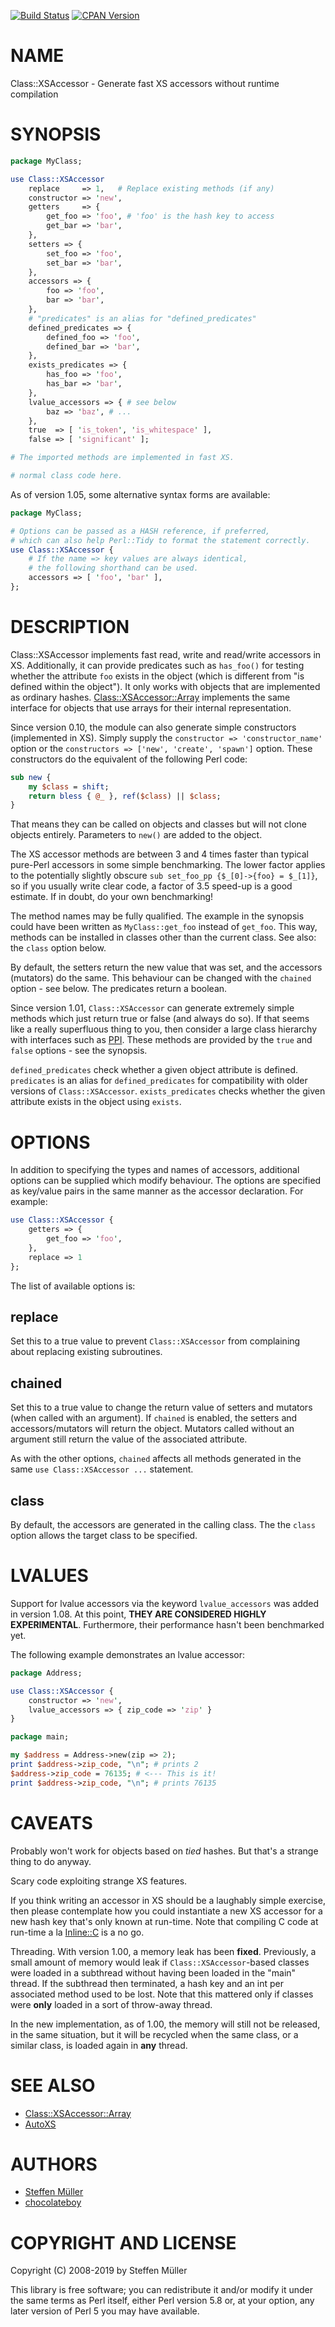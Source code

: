 [![Build Status](https://travis-ci.org/tsee/Class-XSAccessor.svg)](http://travis-ci.org/tsee/Class-XSAccessor)
[![CPAN Version](https://badge.fury.io/pl/Class-XSAccessor.svg)](http://badge.fury.io/pl/Class-XSAccessor)

# NAME

Class::XSAccessor - Generate fast XS accessors without runtime compilation

# SYNOPSIS

```perl
package MyClass;

use Class::XSAccessor
    replace     => 1,   # Replace existing methods (if any)
    constructor => 'new',
    getters     => {
        get_foo => 'foo', # 'foo' is the hash key to access
        get_bar => 'bar',
    },
    setters => {
        set_foo => 'foo',
        set_bar => 'bar',
    },
    accessors => {
        foo => 'foo',
        bar => 'bar',
    },
    # "predicates" is an alias for "defined_predicates"
    defined_predicates => {
        defined_foo => 'foo',
        defined_bar => 'bar',
    },
    exists_predicates => {
        has_foo => 'foo',
        has_bar => 'bar',
    },
    lvalue_accessors => { # see below
        baz => 'baz', # ...
    },
    true  => [ 'is_token', 'is_whitespace' ],
    false => [ 'significant' ];

# The imported methods are implemented in fast XS.

# normal class code here.
```

As of version 1.05, some alternative syntax forms are available:

```perl
package MyClass;

# Options can be passed as a HASH reference, if preferred,
# which can also help Perl::Tidy to format the statement correctly.
use Class::XSAccessor {
    # If the name => key values are always identical,
    # the following shorthand can be used.
    accessors => [ 'foo', 'bar' ],
};
```

# DESCRIPTION

Class::XSAccessor implements fast read, write and read/write accessors in XS.
Additionally, it can provide predicates such as `has_foo()` for testing
whether the attribute `foo` exists in the object (which is different from
"is defined within the object").
It only works with objects that are implemented as ordinary hashes.
[Class::XSAccessor::Array](https://metacpan.org/pod/Class::XSAccessor::Array) implements the same interface for objects
that use arrays for their internal representation.

Since version 0.10, the module can also generate simple constructors
(implemented in XS). Simply supply the
`constructor => 'constructor_name'` option or the
`constructors => ['new', 'create', 'spawn']` option.
These constructors do the equivalent of the following Perl code:

```perl
sub new {
    my $class = shift;
    return bless { @_ }, ref($class) || $class;
}
```

That means they can be called on objects and classes but will not
clone objects entirely. Parameters to `new()` are added to the
object.

The XS accessor methods are between 3 and 4 times faster than typical
pure-Perl accessors in some simple benchmarking.
The lower factor applies to the potentially slightly obscure
`sub set_foo_pp {$_[0]->{foo} = $_[1]}`, so if you usually
write clear code, a factor of 3.5 speed-up is a good estimate.
If in doubt, do your own benchmarking!

The method names may be fully qualified. The example in the synopsis could
have been written as `MyClass::get_foo` instead
of `get_foo`. This way, methods can be installed in classes other
than the current class. See also: the `class` option below.

By default, the setters return the new value that was set,
and the accessors (mutators) do the same. This behaviour can be changed
with the `chained` option - see below. The predicates return a boolean.

Since version 1.01, `Class::XSAccessor` can generate extremely simple methods which
just return true or false (and always do so). If that seems like a
really superfluous thing to you, then consider a large class hierarchy
with interfaces such as [PPI](https://metacpan.org/pod/PPI). These methods are provided by the `true`
and `false` options - see the synopsis.

`defined_predicates` check whether a given object attribute is defined.
`predicates` is an alias for `defined_predicates` for compatibility with
older versions of `Class::XSAccessor`. `exists_predicates` checks
whether the given attribute exists in the object using `exists`.

# OPTIONS

In addition to specifying the types and names of accessors, additional options
can be supplied which modify behaviour. The options are specified as key/value pairs
in the same manner as the accessor declaration. For example:

```perl
use Class::XSAccessor {
    getters => {
        get_foo => 'foo',
    },
    replace => 1
};
```

The list of available options is:

## replace

Set this to a true value to prevent `Class::XSAccessor` from
complaining about replacing existing subroutines.

## chained

Set this to a true value to change the return value of setters
and mutators (when called with an argument).
If `chained` is enabled, the setters and accessors/mutators will
return the object. Mutators called without an argument still
return the value of the associated attribute.

As with the other options, `chained` affects all methods generated
in the same `use Class::XSAccessor ...` statement.

## class

By default, the accessors are generated in the calling class. The
the `class` option allows the target class to be specified.

# LVALUES

Support for lvalue accessors via the keyword `lvalue_accessors`
was added in version 1.08. At this point, **THEY ARE CONSIDERED HIGHLY
EXPERIMENTAL**. Furthermore, their performance hasn't been benchmarked
yet.

The following example demonstrates an lvalue accessor:

```perl
package Address;

use Class::XSAccessor {
    constructor => 'new',
    lvalue_accessors => { zip_code => 'zip' }
}

package main;

my $address = Address->new(zip => 2);
print $address->zip_code, "\n"; # prints 2
$address->zip_code = 76135; # <--- This is it!
print $address->zip_code, "\n"; # prints 76135
```

# CAVEATS

Probably won't work for objects based on _tied_ hashes. But that's a strange thing to do anyway.

Scary code exploiting strange XS features.

If you think writing an accessor in XS should be a laughably simple exercise, then
please contemplate how you could instantiate a new XS accessor for a new hash key
that's only known at run-time. Note that compiling C code at run-time a la [Inline::C](https://metacpan.org/pod/Inline::C)
is a no go.

Threading. With version 1.00, a memory leak has been **fixed**. Previously, a small amount of
memory would leak if `Class::XSAccessor`-based classes were loaded in a subthread without having
been loaded in the "main" thread. If the subthread then terminated, a hash key and an int per
associated method used to be lost. Note that this mattered only if classes were **only** loaded
in a sort of throw-away thread.

In the new implementation, as of 1.00, the memory will still not be released, in the same situation,
but it will be recycled when the same class, or a similar class, is loaded again in **any** thread.

# SEE ALSO

- [Class::XSAccessor::Array](https://metacpan.org/pod/Class::XSAccessor::Array)
- [AutoXS](https://metacpan.org/pod/AutoXS)

# AUTHORS

- [Steffen Müller](mailto:smueller@cpan.org)
- [chocolateboy](mailto:chocolate@cpan.org)

# COPYRIGHT AND LICENSE

Copyright (C) 2008-2019 by Steffen Müller

This library is free software; you can redistribute it and/or modify
it under the same terms as Perl itself, either Perl version 5.8 or,
at your option, any later version of Perl 5 you may have available.
